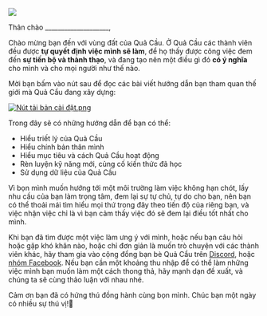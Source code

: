 ![](https://i.imgur.com/eZy7sco.png)

Thân chào ____________________,  

Chào mừng bạn đến với vùng đất của Quả Cầu. Ở Quả Cầu các thành viên đều được **tự quyết định việc mình sẽ làm**, để họ thấy được công việc đem đến **sự tiến bộ và thành thạo**, và đang tạo nên một điều gì đó **có ý nghĩa** cho mình và cho mọi người như thế nào.  

Mời bạn bấm vào nút sau để đọc các bài viết hướng dẫn bạn tham quan thế giới mà Quả Cầu đang xây dựng:  

[![Nút tải bản cài đặt.png](blob:https://mail.google.com/89fc54ad-63b8-4689-9cf6-b9d55f3f96a2)](https://quacau.space/b7xl)

Trong đây sẽ có những hướng dẫn để bạn có thể:
- Hiểu triết lý của Quả Cầu
- Hiểu chính bản thân mình
- Hiểu mục tiêu và cách Quả Cầu hoạt động
- Rèn luyện kỹ năng mới, củng cố kiến thức đã học
- Sử dụng dữ liệu của Quả Cầu

Vì bọn mình muốn hướng tới một môi trường làm việc không hạn chót, lấy nhu cầu của bạn làm trọng tâm, đem lại sự tự chủ, tự do cho bạn, nên bạn có thể thoải mái tìm hiểu mọi thứ trong đây theo tiến độ của riêng bạn, và việc nhận việc chỉ là vì bạn cảm thấy việc đó sẽ đem lại điều tốt nhất cho mình.  
  
Khi bạn đã tìm được một việc làm ưng ý với mình, hoặc nếu bạn câu hỏi hoặc gặp khó khăn nào, hoặc chỉ đơn giản là muốn trò chuyện với các thành viên khác, hãy tham gia vào cộng đồng bạn bè Quả Cầu trên [Discord](https://discord.gg/jWTk4EHFK2), hoặc [nhóm Facebook](https://www.facebook.com/groups/landofspheres). Nếu bạn cần một khoảng thu nhập để có thể làm những việc mình bạn muốn làm một cách thong thả, hãy mạnh dạn đề xuất, và chúng ta sẽ cùng thảo luận với nhau nhé.
  
Cảm ơn bạn đã có hứng thú đồng hành cùng bọn mình. Chúc bạn một ngày có nhiều sự thú vị!🤗
